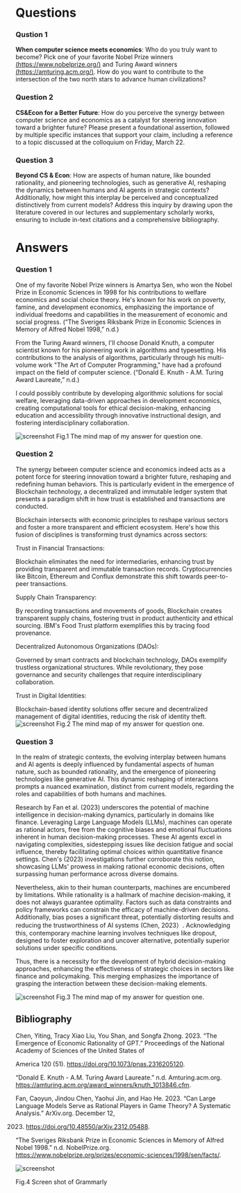 # Questions

### Qustion 1
**When computer science meets economics**: Who do you truly want to become? Pick one of your favorite Nobel Prize winners [(https://www.nobelprize.org/)](https://www.nobelprize.org/) and Turing Award winners [(https://amturing.acm.org/)](https://amturing.acm.org/). How do you want to contribute to the intersection of the two north stars to advance human civilizations?
### Question 2
**CS&Econ for a Better Future**: How do you perceive the synergy between computer science and economics as a catalyst for steering innovation toward a brighter future? Please present a foundational assertion, followed by multiple specific instances that support your claim, including a reference to a topic discussed at the colloquium on Friday, March 22.
### Question 3
**Beyond CS & Econ**: How are aspects of human nature, like bounded rationality, and pioneering technologies, such as generative AI, reshaping the dynamics between humans and AI agents in strategic contexts? Additionally, how might this interplay be perceived and conceptualized distinctively from current models? Address this inquiry by drawing upon the literature covered in our lectures and supplementary scholarly works, ensuring to include in-text citations and a comprehensive bibliography.

# Answers

### Question 1
One of my favorite Nobel Prize winners is Amartya Sen, who won the Nobel Prize in Economic Sciences in 1998 for his contributions to welfare economics and social choice theory. He's known for his work on poverty, famine, and development economics, emphasizing the importance of individual freedoms and capabilities in the measurement of economic and social progress. (“The Sveriges Riksbank Prize in Economic Sciences in Memory of Alfred Nobel 1998,” n.d.)

From the Turing Award winners, I'll choose Donald Knuth, a computer scientist known for his pioneering work in algorithms and typesetting. His contributions to the analysis of algorithms, particularly through his multi-volume work "The Art of Computer Programming," have had a profound impact on the field of computer science. (“Donald E. Knuth - A.M. Turing Award Laureate,” n.d.)

I could possibly contribute by developing algorithmic solutions for social welfare, leveraging data-driven approaches in development economics, creating computational tools for ethical decision-making, enhancing education and accessibility through innovative instructional design, and fostering interdisciplinary collaboration.

![screenshot](assets/img1.png)
Fig.1 The mind map of my answer for question one.

### Question 2
The synergy between computer science and economics indeed acts as a potent force for steering innovation toward a brighter future, reshaping and redefining human behaviors. This is particularly evident in the emergence of Blockchain technology, a decentralized and immutable ledger system that presents a paradigm shift in how trust is established and transactions are conducted.

Blockchain intersects with economic principles to reshape various sectors and foster a more transparent and efficient ecosystem. Here's how this fusion of disciplines is transforming trust dynamics across sectors:

Trust in Financial Transactions:

Blockchain eliminates the need for intermediaries, enhancing trust by providing transparent and immutable transaction records. Cryptocurrencies like Bitcoin, Ethereum and Conflux demonstrate this shift towards peer-to-peer transactions.

Supply Chain Transparency:

By recording transactions and movements of goods, Blockchain creates transparent supply chains, fostering trust in product authenticity and ethical sourcing. IBM's Food Trust platform exemplifies this by tracing food provenance.

Decentralized Autonomous Organizations (DAOs):

Governed by smart contracts and blockchain technology, DAOs exemplify trustless organizational structures. While revolutionary, they pose governance and security challenges that require interdisciplinary collaboration.

Trust in Digital Identities:

Blockchain-based identity solutions offer secure and decentralized management of digital identities, reducing the risk of identity theft.
![screenshot](assets/img2.png)
Fig.2 The mind map of my answer for question one.

### Question 3
In the realm of strategic contexts, the evolving interplay between humans and AI agents is deeply influenced by fundamental aspects of human nature, such as bounded rationality, and the emergence of pioneering technologies like generative AI. This dynamic reshaping of interactions prompts a nuanced examination, distinct from current models, regarding the roles and capabilities of both humans and machines.

Research by Fan et al. (2023) underscores the potential of machine intelligence in decision-making dynamics, particularly in domains like finance. Leveraging Large Language Models (LLMs), machines can operate as rational actors, free from the cognitive biases and emotional fluctuations inherent in human decision-making processes. These AI agents excel in navigating complexities, sidestepping issues like decision fatigue and social influence, thereby facilitating optimal choices within quantitative finance settings. Chen's (2023) investigations further corroborate this notion, showcasing LLMs' prowess in making rational economic decisions, often surpassing human performance across diverse domains.

Nevertheless, akin to their human counterparts, machines are encumbered by limitations. While rationality is a hallmark of machine decision-making, it does not always guarantee optimality. Factors such as data constraints and policy frameworks can constrain the efficacy of machine-driven decisions. Additionally, bias poses a significant threat, potentially distorting results and reducing the trustworthiness of AI systems (Chen, 2023）. Acknowledging this, contemporary machine learning involves techniques like dropout, designed to foster exploration and uncover alternative, potentially superior solutions under specific conditions.

Thus, there is a necessity for the development of hybrid decision-making approaches, enhancing the effectiveness of strategic choices in sectors like finance and policymaking. This merging emphasizes the importance of grasping the interaction between these decision-making elements.

![screenshot](assets/img3.png)
Fig.3 The mind map of my answer for question one.
## Bibliography
Chen, Yiting, Tracy Xiao Liu, You Shan, and Songfa Zhong. 2023. “The Emergence of Economic Rationality of GPT.” Proceedings of the National Academy of Sciences of the United States of

America 120 (51). https://doi.org/10.1073/pnas.2316205120.

“Donald E. Knuth - A.M. Turing Award Laureate.” n.d. Amturing.acm.org. https://amturing.acm.org/award_winners/knuth_1013846.cfm.

Fan, Caoyun, Jindou Chen, Yaohui Jin, and Hao He. 2023. “Can Large Language Models Serve as Rational Players in Game Theory? A Systematic Analysis.” ArXiv.org. December 12,

2023. https://doi.org/10.48550/arXiv.2312.05488.

“The Sveriges Riksbank Prize in Economic Sciences in Memory of Alfred Nobel 1998.” n.d. NobelPrize.org. https://www.nobelprize.org/prizes/economic-sciences/1998/sen/facts/.


![screenshot](assets/img0.png)

Fig.4 Screen shot of Grammarly
